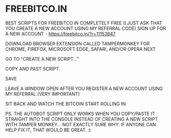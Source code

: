 # FREEBITCO.IN
BEST SCRIPTS FOR FREEBITCO.IN COMPLETELY FREE (I JUST ASK THAT YOU CREATE A NEW ACCOUNT USING MY REFERRAL CODE)
SIGN UP FOR A NEW ACCOUNT - https://freebitco.in/?r=11153847

DOWNLOAD BROWSER EXTENSION CALLED TAMPERMONKEY FOR CHROME, FIREFOX, MICROSOFT EDGE, SAFARI, AND/OR OPERA NEXT

GO TO "CREATE A NEW SCRIPT..."

COPY AND PAST SCRIPT.

SAVE

LEAVE A WINDOW OPEN AFTER YOU REGISTER A NEW ACCOUNT USING MY REFERRAL.(VERY IMPORTANT)

SIT BACK AND WATCH THE BITCOIN START ROLLING IN


PS. THE AUTOBOT SCRIPT ONLY WORKS WHEN YOU COPY/PASTE IT STRAIGHT INTO THE CONSOLE INSTEAD OF CREATING A NEW SCRIPT WITH TAMPER MONKEY... NOT EXACTLY SURE WHY. IF ANYONE CAN HELP FIX IT, THAT WOULD BE GREAT. :)
